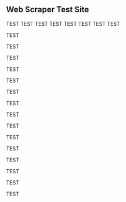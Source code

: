 ## Web Scraper Test Site
TEST
TEST
TEST
TEST
TEST
TEST
TEST
TEST

TEST

TEST

TEST

TEST

TEST

TEST

TEST

TEST

TEST

TEST

TEST

TEST

TEST

TEST

TEST
